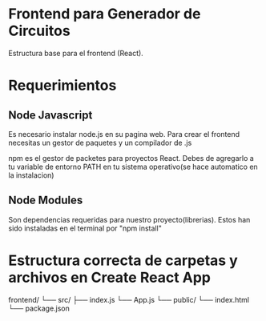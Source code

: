 # Frontend para Generador de Circuitos

Estructura base para el frontend (React).

# Requerimientos

## Node Javascript
Es necesario instalar node.js en su pagina web. Para crear el frontend necesitas un gestor de paquetes y un compilador de .js 

npm es el gestor de packetes para proyectos React. Debes de agregarlo a tu variable de entorno PATH en tu sistema operativo(se hace automatico en la instalacion)

## Node Modules
Son dependencias requeridas para nuestro proyecto(librerias). Estos han sido instaladas en el terminal por "npm install"

# Estructura correcta de carpetas y archivos en Create React App
frontend/
└── src/
    ├── index.js
    └── App.js
└── public/
    └── index.html
└── package.json

